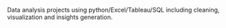 Data analysis projects using python/Excel/Tableau/SQL including cleaning, visualization and insights generation.
